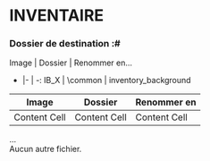 # INVENTAIRE
### Dossier de destination :#

Image | Dossier | Renommer en...
- |- | -:
IB_X | \common | inventory_background
  
Image  | Dossier  |  Renommer en
------------- | ------------- | -------------
Content Cell  | Content Cell | Content Cell

...  
Aucun autre fichier.
